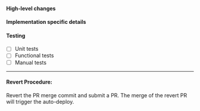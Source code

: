 <!-- Make sure to read [CONTRIBUTING.md](https://github.com/pleo-io/andanothernicholastestingdirectorychangesnicholas/blob/main/CONTRIBUTING.md) to make your PR experience as awesome as possible! 🤝 -->

#### High-level changes

<!-- Please describe your changes on a high-level, focusing on the expected changes to flows or additions of new behavior -->

#### Implementation specific details

<!-- Please describe any low-level implementation specific details which are important for a reviewer to understand when looking at the PR -->

#### Testing

- [ ] Unit tests
- [ ] Functional tests
- [ ] Manual tests

<!-- Linear -->

<!-- Name your branch according to https://linear.app/docs/github#link-prs, otherwise: -->
<!-- Linear story: [XXX-YYY](https://linear.app/pleo/issue/XXX-YYY) -->

---

#### Revert Procedure:

Revert the PR merge commit and submit a PR. The merge of the revert PR will trigger the auto-deploy.
